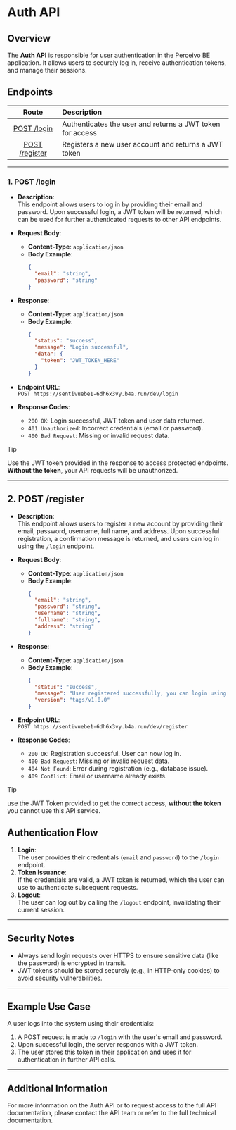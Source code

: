 # Auth API

## Overview

The **Auth API** is responsible for user authentication in the Perceivo BE application. It allows users to securely log in, receive authentication tokens, and manage their sessions.

## Endpoints

|               Route                | Description                                               |
| :--------------------------------: | :-------------------------------------------------------- |
|    [POST /login](#1-post-login)    | Authenticates the user and returns a JWT token for access |
| [POST /register](#2-post-register) | Registers a new user account and returns a JWT token      |

---

### 1. **POST /login**

- **Description**:  
  This endpoint allows users to log in by providing their email and password. Upon successful login, a JWT token will be returned, which can be used for further authenticated requests to other API endpoints.

- **Request Body**:

  - **Content-Type**: `application/json`
  - **Body Example**:
    ```json
    {
      "email": "string",
      "password": "string"
    }
    ```

- **Response**:

  - **Content-Type**: `application/json`
  - **Body Example**:
    ```json
    {
      "status": "success",
      "message": "Login successful",
      "data": {
        "token": "JWT_TOKEN_HERE"
      }
    }
    ```

- **Endpoint URL**:  
  `POST https://sentivuebe1-6dh6x3vy.b4a.run/dev/login`

- **Response Codes**:
  - `200 OK`: Login successful, JWT token and user data returned.
  - `401 Unauthorized`: Incorrect credentials (email or password).
  - `400 Bad Request`: Missing or invalid request data.

> [!TIP]
>
> Use the JWT token provided in the response to access protected endpoints. **Without the token**, your API requests will be unauthorized.

---

## 2. **POST /register**

- **Description**:  
  This endpoint allows users to register a new account by providing their email, password, username, full name, and address. Upon successful registration, a confirmation message is returned, and users can log in using the `/login` endpoint.

- **Request Body**:

  - **Content-Type**: `application/json`
  - **Body Example**:
    ```json
    {
      "email": "string",
      "password": "string",
      "username": "string",
      "fullname": "string",
      "address": "string"
    }
    ```

- **Response**:

  - **Content-Type**: `application/json`
  - **Body Example**:
    ```json
    {
      "status": "success",
      "message": "User registered successfully, you can login using /login",
      "version": "tags/v1.0.0"
    }
    ```

- **Endpoint URL**:  
  `POST https://sentivuebe1-6dh6x3vy.b4a.run/dev/register`

- **Response Codes**:
  - `200 OK`: Registration successful. User can now log in.
  - `400 Bad Request`: Missing or invalid request data.
  - `404 Not Found`: Error during registration (e.g., database issue).
  - `409 Conflict`: Email or username already exists.

> [!TIP]
> use the JWT Token provided to get the correct access, **without the token** you cannot use this API service.

## Authentication Flow

1. **Login**:  
   The user provides their credentials (`email` and `password`) to the `/login` endpoint.
2. **Token Issuance**:  
   If the credentials are valid, a JWT token is returned, which the user can use to authenticate subsequent requests.
3. **Logout**:  
   The user can log out by calling the `/logout` endpoint, invalidating their current session.

---

## Security Notes

- Always send login requests over HTTPS to ensure sensitive data (like the password) is encrypted in transit.
- JWT tokens should be stored securely (e.g., in HTTP-only cookies) to avoid security vulnerabilities.

---

## Example Use Case

A user logs into the system using their credentials:

1. A POST request is made to `/login` with the user's email and password.
2. Upon successful login, the server responds with a JWT token.
3. The user stores this token in their application and uses it for authentication in further API calls.

---

## Additional Information

For more information on the Auth API or to request access to the full API documentation, please contact the API team or refer to the full technical documentation.
